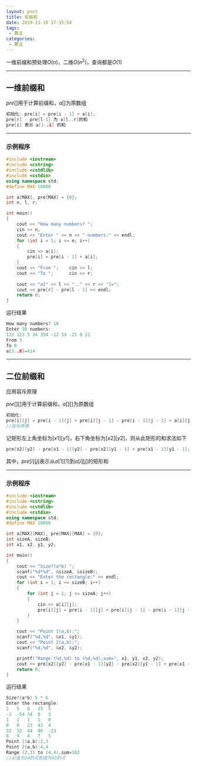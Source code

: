 ```yaml
---
layout: post
title: 前缀和
date: 2019-11-10 17:35:54
tags:
 - 算法
categories:
 - 算法
---
```


一维前缀和预处理$O(n)$，二维$O(n^2)$，查询都是$O(1)$

<!-- more -->

---
## 一维前缀和

$pre[]$用于计算前缀和，$a[]$为原数组

```cpp
初始化: pre[i] = pre[i - 1] + a[i];
pre[r] - pre[l-1] 为 a[l..r]的和
pre[i] 表示 a[1..i] 的和
```
---
### 示例程序
```cpp
#include <iostream>
#include <cstring>
#include <cstdlib>
#include <cstdio>
using namespace std;
#define MAX 10000

int a[MAX], pre[MAX] = {0};
int n, l, r;

int main()
{
    cout << "How many numbers? ";
    cin >> n;
    cout << "Enter " << n << " numbers:" << endl;
    for (int i = 1; i <= n; i++)
    {
        cin >> a[i];
        pre[i] = pre[i - 1] + a[i];
    }
    cout << "From ";    cin >> l;
    cout << "To ";      cin >> r;
    
    cout << "a[" << l << ".." << r << "]=";
    cout << pre[r] - pre[l - 1] << endl;
    return 0;
}
```
运行结果
```cpp
How many numbers? 10
Enter 10 numbers:
123 123 5 34 354 -12 54 -21 0 21
From 3
To 8
a[3..8]=414
```

---
## 二位前缀和

应用容斥原理

$pre[][]$用于计算前缀和，$a[][]$为原数组

```cpp
初始化:
pre[i][j] = pre[i - 1][j] + pre[i][j - 1] - pre[i - 1][j - 1] + a[i][j];
//容斥原理
```

记矩形左上角坐标为$[x1][y1]$，右下角坐标为$[x2][y2]$，则从此矩形的和求法如下

```cpp
pre[x2][y2] - pre[x1 - 1][y2] - pre[x2][y1 - 1] + pre[x1 - 1][y1 - 1];
```

其中，$pre[i][j]$表示从$a[1][1]$到$a[i][j]$的矩形和

---
### 示例程序

```cpp
#include <iostream>
#include <cstring>
#include <cstdlib>
#include <cstdio>
using namespace std;
#define MAX 10000

int a[MAX][MAX], pre[MAX][MAX] = {0};
int sizeA, sizeB;
int x1, x2, y1, y2;

int main()
{
    cout << "Size?(a*b) ";
    scanf("%d*%d", &sizeA, &sizeB);
    cout << "Enter the rectangle:" << endl;
    for (int i = 1; i <= sizeB; i++)
    {
        for (int j = 1; j <= sizeA; j++)
        {
            cin >> a[i][j];
            pre[i][j] = pre[i - 1][j] + pre[i][j - 1] - pre[i - 1][j - 1] + a[i][j];
        }
    }

    cout << "Point 1(a,b):";
    scanf("%d,%d", &x1, &y1);
    cout << "Point 2(a,b):";
    scanf("%d,%d", &x2, &y2);

    printf("Range (%d,%d) to (%d,%d),sum=", x1, y1, x2, y2);
    cout << pre[x2][y2] - pre[x1 - 1][y2] - pre[x2][y1 - 1] + pre[x1 - 1][y1 - 1] << endl;
    return 0;
}
```

运行结果

```cpp
Size?(a*b) 5 * 6
Enter the rectangle:
1   5   8   23  5
-2  -54 34  0   3
1   1   1   1   0
0   0   23  43  4
32  32  44  98  -23
6   9   4   7   5
Point 1(a,b):2,3
Point 2(a,b):4,4
Range (2,3) to (4,4),sum=102
//从值为34的点到值为43的点
```